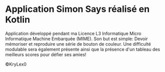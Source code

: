 # Application Simon Says réalisé en Kotlin

Application développé pendant ma Licence L3 Informatique Micro Informatique Machine Embarquée (MIME).
Son but est simple: Devoir mémoriser et reproduire une série de bouton de couleur.
Une difficulté modulable sera également présente ainsi que la présence d'un tableau des meilleurs scores pour défier ses amies!

©KryLex0
